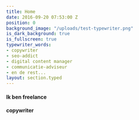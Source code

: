 ```yaml
---
title: Home
date: 2016-09-20 07:53:00 Z
position: 0
background_image: "/uploads/test-typewriter.png"
is_dark_background: true
is_fullscreen: true
typewriter_words:
- copywriter
- seo-addict
- digital content manager
- communicatie-adviseur
- en de rest...
layout: section.typed
---
```


#### Ik ben freelance

#### <span id="typed">copywriter</span>

